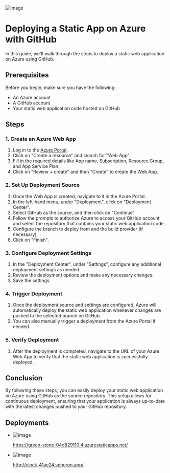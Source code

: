 ![image](https://github.com/krishvsoni/whatToDo/assets/67964054/48caafe9-758e-42ba-af6f-5318f265b62c)

# Deploying a Static App on Azure with GitHub

In this guide, we'll walk through the steps to deploy a static web application on Azure using GitHub.

## Prerequisites

Before you begin, make sure you have the following:

- An Azure account
- A GitHub account
- Your static web application code hosted on GitHub


## Steps

### 1. Create an Azure Web App

1. Log in to the [Azure Portal](https://portal.azure.com/).
2. Click on "Create a resource" and search for "Web App".
3. Fill in the required details like App name, Subscription, Resource Group, and App Service Plan.
4. Click on "Review + create" and then "Create" to create the Web App.

### 2. Set Up Deployment Source

1. Once the Web App is created, navigate to it in the Azure Portal.
2. In the left-hand menu, under "Deployment", click on "Deployment Center".
3. Select GitHub as the source, and then click on "Continue".
4. Follow the prompts to authorize Azure to access your GitHub account and select the repository that contains your static web application code.
5. Configure the branch to deploy from and the build provider (if necessary).
6. Click on "Finish".

### 3. Configure Deployment Settings

1. In the "Deployment Center", under "Settings", configure any additional deployment settings as needed.
2. Review the deployment options and make any necessary changes.
3. Save the settings.

### 4. Trigger Deployment

1. Once the deployment source and settings are configured, Azure will automatically deploy the static web application whenever changes are pushed to the selected branch on GitHub.
2. You can also manually trigger a deployment from the Azure Portal if needed.

### 5. Verify Deployment

1. After the deployment is completed, navigate to the URL of your Azure Web App to verify that the static web application is successfully deployed.

## Conclusion

By following these steps, you can easily deploy your static web application on Azure using GitHub as the source repository. This setup allows for continuous deployment, ensuring that your application is always up-to-date with the latest changes pushed to your GitHub repository.

## Deployments


- ![image](https://github.com/krishvsoni/Clock/assets/67964054/0047492b-b94e-4c5f-aa84-11a2df8a47fd)

  https://green-stone-04d829110.4.azurestaticapps.net/

  
- 
  ![image](https://github.com/krishvsoni/Clock/assets/67964054/1a40e7ed-cfe1-46b1-8ef5-d47c945399dc)

  http://clock-41ae24.spheron.app/
